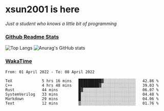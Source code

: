 # xsun2001 is here

*Just a student who knows a little bit of programming*

### [Github Readme Stats](https://github.com/anuraghazra/github-readme-stats)

![Top Langs](https://github-readme-stats.vercel.app/api/top-langs/?username=xsun2001&layout=compact&theme=radical) ![Anurag's GitHub stats](https://github-readme-stats.vercel.app/api?username=xsun2001&show_icons=true&theme=radical)

### [WakaTime](https://wakatime.com)

<!--START_SECTION:waka-->

```text
From: 01 April 2022 - To: 08 April 2022

TeX             5 hrs 16 mins   ██████████▓░░░░░░░░░░░░░░   42.86 %
C++             4 hrs 48 mins   █████████▓░░░░░░░░░░░░░░░   39.03 %
Rust            44 mins         █▓░░░░░░░░░░░░░░░░░░░░░░░   06.07 %
SystemVerilog   33 mins         █░░░░░░░░░░░░░░░░░░░░░░░░   04.48 %
Markdown        29 mins         █░░░░░░░░░░░░░░░░░░░░░░░░   04.06 %
Text            12 mins         ▒░░░░░░░░░░░░░░░░░░░░░░░░   01.76 %
```

<!--END_SECTION:waka-->
